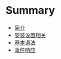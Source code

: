 # Summary

* [简介](README.md)
* [安装设置相关](chapter1.md)
* [基本语法](ji_ben_yu_fa.md)
* [事件响应](shi_jian_xiang_ying.md)

